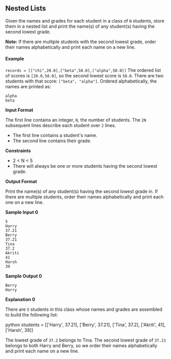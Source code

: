 ## Nested Lists

Given the names and grades for each student in a class of `N` students, store them in a nested list and print the name(s) of any student(s) having the second lowest grade.

**Note:** If there are multiple students with the second lowest grade, order their names alphabetically and print each name on a new line.

#### Example
`records = [["chi",20.0],["beta",50.0],["alpha",50.0]]`
The ordered list of scores is `[20.0,50.0]`, so the second lowest score is `50.0`. There are two students with that score: `["beta", "alpha"]`. Ordered alphabetically, the names are printed as:
```
alpha
beta
```
**Input Format**

The first line contains an integer, `N`, the number of students.
The `2N` subsequent lines describe each student over `2` lines.
- The first line contains a student's name.
- The second line contains their grade.

**Constraints**

* 2 < N < 5 
* There will always be one or more students having the second lowest grade.

**Output Format**

Print the name(s) of any student(s) having the second lowest grade in. If there are multiple students, order their names alphabetically and print each one on a new line.

**Sample Input 0**
```
5
Harry
37.21
Berry
37.21
Tina
37.2
Akriti
41
Harsh
39
```
**Sample Output 0**
```
Berry
Harry
```
**Explanation 0**

There are `5` students in this class whose names and grades are assembled to build the following list:

python students = [['Harry', 37.21], ['Berry', 37.21], ['Tina', 37.2], ['Akriti', 41], ['Harsh', 39]]

The lowest grade of `37.2` belongs to Tina. The second lowest grade of `37.21` belongs to both Harry and Berry, so we order their names alphabetically and print each name on a new line.